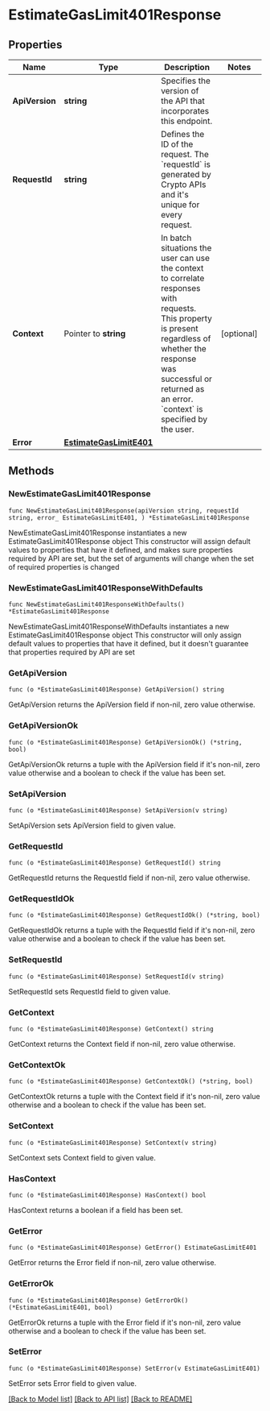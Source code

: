# EstimateGasLimit401Response

## Properties

Name | Type | Description | Notes
------------ | ------------- | ------------- | -------------
**ApiVersion** | **string** | Specifies the version of the API that incorporates this endpoint. | 
**RequestId** | **string** | Defines the ID of the request. The &#x60;requestId&#x60; is generated by Crypto APIs and it&#39;s unique for every request. | 
**Context** | Pointer to **string** | In batch situations the user can use the context to correlate responses with requests. This property is present regardless of whether the response was successful or returned as an error. &#x60;context&#x60; is specified by the user. | [optional] 
**Error** | [**EstimateGasLimitE401**](EstimateGasLimitE401.md) |  | 

## Methods

### NewEstimateGasLimit401Response

`func NewEstimateGasLimit401Response(apiVersion string, requestId string, error_ EstimateGasLimitE401, ) *EstimateGasLimit401Response`

NewEstimateGasLimit401Response instantiates a new EstimateGasLimit401Response object
This constructor will assign default values to properties that have it defined,
and makes sure properties required by API are set, but the set of arguments
will change when the set of required properties is changed

### NewEstimateGasLimit401ResponseWithDefaults

`func NewEstimateGasLimit401ResponseWithDefaults() *EstimateGasLimit401Response`

NewEstimateGasLimit401ResponseWithDefaults instantiates a new EstimateGasLimit401Response object
This constructor will only assign default values to properties that have it defined,
but it doesn't guarantee that properties required by API are set

### GetApiVersion

`func (o *EstimateGasLimit401Response) GetApiVersion() string`

GetApiVersion returns the ApiVersion field if non-nil, zero value otherwise.

### GetApiVersionOk

`func (o *EstimateGasLimit401Response) GetApiVersionOk() (*string, bool)`

GetApiVersionOk returns a tuple with the ApiVersion field if it's non-nil, zero value otherwise
and a boolean to check if the value has been set.

### SetApiVersion

`func (o *EstimateGasLimit401Response) SetApiVersion(v string)`

SetApiVersion sets ApiVersion field to given value.


### GetRequestId

`func (o *EstimateGasLimit401Response) GetRequestId() string`

GetRequestId returns the RequestId field if non-nil, zero value otherwise.

### GetRequestIdOk

`func (o *EstimateGasLimit401Response) GetRequestIdOk() (*string, bool)`

GetRequestIdOk returns a tuple with the RequestId field if it's non-nil, zero value otherwise
and a boolean to check if the value has been set.

### SetRequestId

`func (o *EstimateGasLimit401Response) SetRequestId(v string)`

SetRequestId sets RequestId field to given value.


### GetContext

`func (o *EstimateGasLimit401Response) GetContext() string`

GetContext returns the Context field if non-nil, zero value otherwise.

### GetContextOk

`func (o *EstimateGasLimit401Response) GetContextOk() (*string, bool)`

GetContextOk returns a tuple with the Context field if it's non-nil, zero value otherwise
and a boolean to check if the value has been set.

### SetContext

`func (o *EstimateGasLimit401Response) SetContext(v string)`

SetContext sets Context field to given value.

### HasContext

`func (o *EstimateGasLimit401Response) HasContext() bool`

HasContext returns a boolean if a field has been set.

### GetError

`func (o *EstimateGasLimit401Response) GetError() EstimateGasLimitE401`

GetError returns the Error field if non-nil, zero value otherwise.

### GetErrorOk

`func (o *EstimateGasLimit401Response) GetErrorOk() (*EstimateGasLimitE401, bool)`

GetErrorOk returns a tuple with the Error field if it's non-nil, zero value otherwise
and a boolean to check if the value has been set.

### SetError

`func (o *EstimateGasLimit401Response) SetError(v EstimateGasLimitE401)`

SetError sets Error field to given value.



[[Back to Model list]](../README.md#documentation-for-models) [[Back to API list]](../README.md#documentation-for-api-endpoints) [[Back to README]](../README.md)



